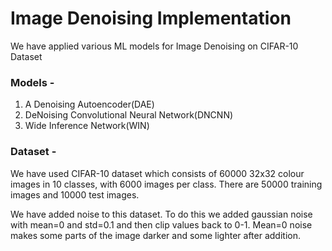 # Image Denoising Implementation
We have applied various ML models for Image Denoising on CIFAR-10 Dataset

### Models -
1. A Denoising Autoencoder(DAE)
1. DeNoising Convolutional Neural Network(DNCNN)
1. Wide Inference Network(WIN)

### Dataset -
We have used CIFAR-10 dataset which consists of 60000 32x32 colour images in 10 classes, with 6000 images per class. There are 50000 training images and 10000 test images.

We have added noise to this dataset. 
To do this we added gaussian noise with mean=0 and std=0.1 and then clip values back to 0-1. 
Mean=0 noise makes some parts of the image darker and some lighter after addition.
